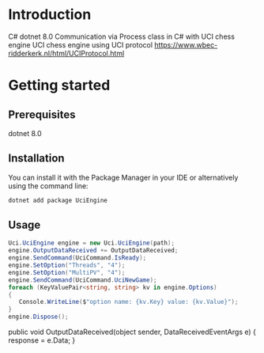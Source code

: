 # Introduction

C# dotnet 8.0 Communication via Process class in C# with UCI chess engine
UCI chess engine using UCI protocol https://www.wbec-ridderkerk.nl/html/UCIProtocol.html

# Getting started
## Prerequisites
dotnet 8.0

## Installation
You can install it with the Package Manager in your IDE or alternatively using the command line:

```bash
dotnet add package UciEngine
```
## Usage

```csharp
Uci.UciEngine engine = new Uci.UciEngine(path);
engine.OutputDataReceived += OutputDataReceived;
engine.SendCommand(UciCommand.IsReady);
engine.SetOption("Threads", "4");
engine.SetOption("MultiPV", "4");
engine.SendCommand(UciCommand.UciNewGame);
foreach (KeyValuePair<string, string> kv in engine.Options) 
{
   Console.WriteLine($"option name: {kv.Key} value: {kv.Value}");
}
engine.Dispose();
```

public void OutputDataReceived(object sender, DataReceivedEventArgs e)
{
   response = e.Data;
}
